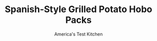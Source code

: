 ---
layout: ../../layouts/MarkdownPostLayout.astro
title: Spanish-Style Grilled Potato Hobo Packs
author: America's Test Kitchen
pubDate: 2023-03-15
description: "Hobo packs can be a quick path to great flavor-or a detour to food that is both burned and underdone. We set out to rescue a campfire classic."
image_url: https://res.cloudinary.com/hksqkdlah/image/upload/ar_1:1,c_fill,dpr_2.0,f_auto,fl_lossy.progressive.strip_profile,g_faces:auto,q_auto:low,w_344/22243_sfs-hobopacks-19
tags: ["Side Dishes","Spanish & Portuguese","Potatoes","Grilling & Barbecue"]
calories: 1648
protein: 15
carbohydrates: 43
fats: 
fiber: 5
ingredients: ["2 pounds, Yukon Gold potatoes (about 3 large), scrubbed","6 ounces, thinly sliced cured chorizo sausage","1 , red bell pepper, seeded and chopped","1 teaspoon, paprika","1 tablespoon, olive oil","2 , garlic cloves, peeled and chopped","1 teaspoon, minced fresh thyme","1 teaspoon, salt","1/2 teaspoon, pepper"]
serves: 4
time: "1 hour"
instructions: ["PREP POTATOES Cut each potato in half crosswise, then cut each half into 8 wedges. Place potatoes in large bowl and wrap tightly with plastic wrap. Microwave until edges of potatoes are translucent, 4 to 7 minutes, shaking bowl (without removing plastic) to redistribute potatoes halfway through cooking. Carefully remove plastic and drain well. Gently toss potatoes with sausage, pepper, paprika, oil, garlic, thyme, salt, and pepper.","MAKE PACKS Cut four 14 by 10-inch sheets of aluminum foil. Working 1 at a time, spread one-quarter of potato mixture over half of foil, fold foil over potatoes, and crimp edges tightly to seal.","FINISH OUTSIDE Grill hobo packs over hot fire, covered, until potatoes are completely tender, about 10 minutes, flipping packs halfway through cooking. Cut open foil and serve."]
nutrition: ["1212 mg Potassium","205 mg Phosphorus","39 mg Calcium","2 mg Iron","65 mg Magnesium","709 mg Sodium","2 mg Zinc","20 g Fat","4 mg Niacin (B3)","10 g Monounsaturated","1 g Polyunsaturated","83 mg Vitamin C","37 mg Cholesterol","6 g Saturated","5 g Fiber","51 µg Folate (food)","3 g Sugars","9 µg Vitamin K","222 g Water","43 g Carbs","51 µg Folate equivalent (total)","15 g Protein","1 mg Vitamin E","1 mg Vitamin B6","61 µg Vitamin A","412 kcal Energy","1648 calories"]
notes: "To keep the packs from tearing, use heavy-duty aluminum foil or two layers of regular foil. Also, scrape the grill grate clean before grilling."
---